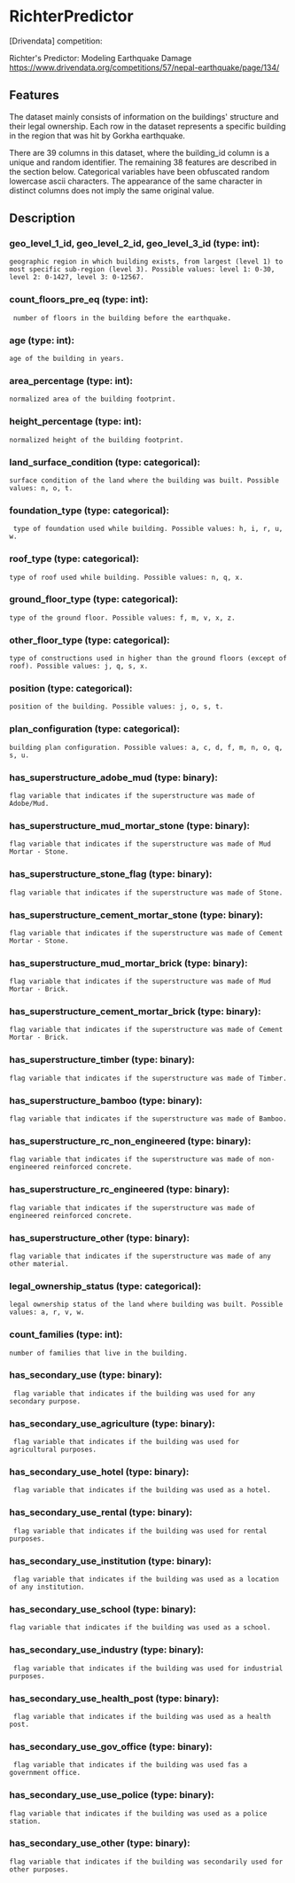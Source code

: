 # RichterPredictor

[Drivendata] competition: 

Richter's Predictor: Modeling Earthquake Damage  https://www.drivendata.org/competitions/57/nepal-earthquake/page/134/


## Features
The dataset mainly consists of information on the buildings' structure and their legal ownership. Each row in the dataset represents a specific building in the region that was hit by Gorkha earthquake.

There are 39 columns in this dataset, where the building_id column is a unique and random identifier. The remaining 38 features are described in the section below. Categorical variables have been obfuscated random lowercase ascii characters. The appearance of the same character in distinct columns does not imply the same original value.

## Description

### geo_level_1_id, geo_level_2_id, geo_level_3_id (type: int): 
    geographic region in which building exists, from largest (level 1) to most specific sub-region (level 3). Possible values: level 1: 0-30, level 2: 0-1427, level 3: 0-12567.
### count_floors_pre_eq (type: int):
     number of floors in the building before the earthquake.
### age (type: int): 
    age of the building in years.
### area_percentage (type: int): 
    normalized area of the building footprint.
### height_percentage (type: int): 
    normalized height of the building footprint.
### land_surface_condition (type: categorical): 
    surface condition of the land where the building was built. Possible values: n, o, t.
### foundation_type (type: categorical):
     type of foundation used while building. Possible values: h, i, r, u, w.
### roof_type (type: categorical): 
    type of roof used while building. Possible values: n, q, x.
### ground_floor_type (type: categorical): 
    type of the ground floor. Possible values: f, m, v, x, z.
### other_floor_type (type: categorical): 
    type of constructions used in higher than the ground floors (except of roof). Possible values: j, q, s, x.
### position (type: categorical): 
    position of the building. Possible values: j, o, s, t.
### plan_configuration (type: categorical): 
    building plan configuration. Possible values: a, c, d, f, m, n, o, q, s, u.
### has_superstructure_adobe_mud (type: binary): 
    flag variable that indicates if the superstructure was made of Adobe/Mud.
### has_superstructure_mud_mortar_stone (type: binary): 
    flag variable that indicates if the superstructure was made of Mud Mortar - Stone.
### has_superstructure_stone_flag (type: binary): 
    flag variable that indicates if the superstructure was made of Stone.
### has_superstructure_cement_mortar_stone (type: binary): 
    flag variable that indicates if the superstructure was made of Cement Mortar - Stone.
### has_superstructure_mud_mortar_brick (type: binary): 
    flag variable that indicates if the superstructure was made of Mud Mortar - Brick.
### has_superstructure_cement_mortar_brick (type: binary): 
    flag variable that indicates if the superstructure was made of Cement Mortar - Brick.
### has_superstructure_timber (type: binary): 
    flag variable that indicates if the superstructure was made of Timber.
### has_superstructure_bamboo (type: binary): 
    flag variable that indicates if the superstructure was made of Bamboo.
### has_superstructure_rc_non_engineered (type: binary): 
    flag variable that indicates if the superstructure was made of non-engineered reinforced concrete.
### has_superstructure_rc_engineered (type: binary): 
    flag variable that indicates if the superstructure was made of engineered reinforced concrete.
### has_superstructure_other (type: binary): 
    flag variable that indicates if the superstructure was made of any other material.
### legal_ownership_status (type: categorical): 
    legal ownership status of the land where building was built. Possible values: a, r, v, w.
### count_families (type: int): 
    number of families that live in the building.
### has_secondary_use (type: binary):
     flag variable that indicates if the building was used for any secondary purpose.
### has_secondary_use_agriculture (type: binary):
     flag variable that indicates if the building was used for agricultural purposes.
### has_secondary_use_hotel (type: binary):
     flag variable that indicates if the building was used as a hotel.
### has_secondary_use_rental (type: binary):
     flag variable that indicates if the building was used for rental purposes.
### has_secondary_use_institution (type: binary):
     flag variable that indicates if the building was used as a location of any institution.
### has_secondary_use_school (type: binary): 
    flag variable that indicates if the building was used as a school.
### has_secondary_use_industry (type: binary):
     flag variable that indicates if the building was used for industrial purposes.
### has_secondary_use_health_post (type: binary):
     flag variable that indicates if the building was used as a health post.
### has_secondary_use_gov_office (type: binary):
     flag variable that indicates if the building was used fas a government office.
### has_secondary_use_use_police (type: binary): 
    flag variable that indicates if the building was used as a police station.
### has_secondary_use_other (type: binary): 
    flag variable that indicates if the building was secondarily used for other purposes.